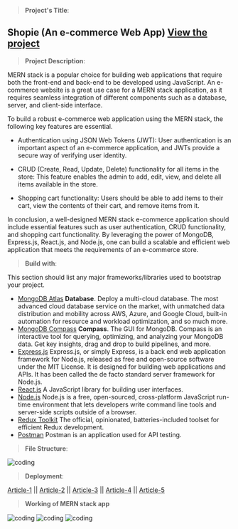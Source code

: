 > **Project's Title**:
 ## **Shopie (An e-commerce Web App)** [View the project](https://shopie.onrender.com/)
 
> **Project Description**:

MERN stack is a popular choice for building web applications that require both the front-end and back-end to be developed using JavaScript. An e-commerce website is a great use case for a MERN stack application, as it requires seamless integration of different components such as a database, server, and client-side interface.

To build a robust e-commerce web application using the MERN stack, the following key features are essential.

* Authentication using JSON Web Tokens (JWT): User authentication is an important aspect of an e-commerce application, and JWTs provide a secure way of verifying user identity.

* CRUD (Create, Read, Update, Delete) functionality for all items in the store: This feature enables the admin to add, edit, view, and delete all items available in the store.

* Shopping cart functionality: Users should be able to add items to their cart, view the contents of their cart, and remove items from it.

In conclusion, a well-designed MERN stack e-commerce application should include essential features such as user authentication, CRUD functionality, and shopping cart functionality. By leveraging the power of MongoDB, Express.js, React.js, and Node.js, one can build a scalable and efficient web application that meets the requirements of an e-commerce store.


> **Build with**:

This section should list any major frameworks/libraries used to bootstrap your project.

* [MongoDB Atlas](https://www.mongodb.com/atlas/database)
  **Database**. Deploy a multi-cloud database.
  The most advanced cloud database service on the market, with unmatched data distribution and mobility across AWS, Azure, and Google Cloud, built-in automation for resource and workload optimization, and so much more.
* [MongoDB Compass](https://www.mongodb.com/products/compass)
  **Compass**. The GUI for MongoDB.
  Compass is an interactive tool for querying, optimizing, and analyzing your MongoDB data. Get key insights, drag and drop to build pipelines, and more.
* [Express.js](https://expressjs.com/)
  Express.js, or simply Express, is a back end web application framework for Node.js, released as free and open-source software under the MIT License. It is designed for building web applications and APIs. It has been called the de facto standard server framework for Node.js.
* [React.js](https://reactjs.org/)
  A JavaScript library for building user interfaces.
* [Node.js](https://nodejs.org/en/)
  Node.js is a free, open-sourced, cross-platform JavaScript run-time environment that lets developers write command line tools and server-side scripts outside of a browser.
* [Redux Toolkit](https://redux-toolkit.js.org/)
  The official, opinionated, batteries-included toolset for efficient Redux development.
* [Postman](https://www.postman.com/)
  Postman is an application used for API testing.

> **File Structure**:

<img align="center" alt="coding" widht="400" src="https://res.cloudinary.com/shopie/image/upload/v1679428141/shopie_file_structure_eukqd3.jpg">

> **Deployment**:

[Article-1](https://medium.com/@vmaineng/how-to-deploy-mern-full-stack-to-render-f7ab380660b6)  || 
[Article-2](https://dev.to/gregpetropoulos/render-deployment-free-tier-of-mern-app-52mk)   ||
[Article-3](https://community.render.com/t/how-to-deploy-frontend-and-backend-on-render/7449)   ||
[Article-4](https://create-react-app.dev/docs/deployment/)   ||
[Article-5](https://stackoverflow.com/questions/68878329/hosting-a-mern-application-with-vercel-in-2021-without-next-js)  

> **Working of MERN stack app**

<img align="center" alt="coding" widht="400" src="https://res.cloudinary.com/shopie/image/upload/v1679739217/mern2_pwg30h.jpg">

<img align="center" alt="coding" widht="400" src="https://res.cloudinary.com/shopie/image/upload/v1679739008/mern1_kaifse.jpg">

<img align="center" alt="coding" widht="400" src="https://res.cloudinary.com/shopie/image/upload/v1679739521/mern3_oxpdob.jpg">


